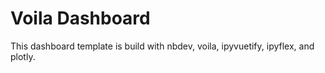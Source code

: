 # Voila Dashboard

This dashboard template is build with nbdev, voila, ipyvuetify, ipyflex, and plotly.

